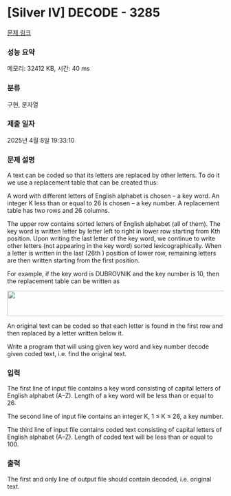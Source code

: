 # [Silver IV] DECODE - 3285 

[문제 링크](https://www.acmicpc.net/problem/3285) 

### 성능 요약

메모리: 32412 KB, 시간: 40 ms

### 분류

구현, 문자열

### 제출 일자

2025년 4월 8일 19:33:10

### 문제 설명

<p>A text can be coded so that its letters are replaced by other letters. To do it we use a replacement table that can be created thus:</p>

<p>A word with different letters of English alphabet is chosen – a key word. An integer K less than or equal to 26 is chosen – a key number. A replacement table has two rows and 26 columns.</p>

<p>The upper row contains sorted letters of English alphabet (all of them). The key word is written letter by letter left to right in lower row starting from Kth position. Upon writing the last letter of the key word, we continue to write other letters (not appearing in the key word) sorted lexicographically. When a letter is written in the last (26th ) position of lower row, remaining letters are then written starting from the first position.</p>

<p>For example, if the key word is DUBROVNIK and the key number is 10, then the replacement table can be written as</p>

<p style="text-align: center;"><img alt="" src="https://upload.acmicpc.net/00efd138-0055-44cb-bb40-1d2b4fbc87f4/-/preview/" style="width: 600px; height: 59px;"></p>

<p>An original text can be coded so that each letter is found in the first row and then replaced by a letter written below it.</p>

<p>Write a program that will using given key word and key number decode given coded text, i.e. find the original text.</p>

### 입력 

 <p>The first line of input file contains a key word consisting of capital letters of English alphabet (A–Z). Length of a key word will be less than or equal to 26.</p>

<p>The second line of input file contains an integer K, 1 ≤ K ≤ 26, a key number.</p>

<p>The third line of input file contains coded text consisting of capital letters of English alphabet (A–Z). Length of coded text will be less than or equal to 100.</p>

### 출력 

 <p>The first and only line of output file should contain decoded, i.e. original text.</p>

